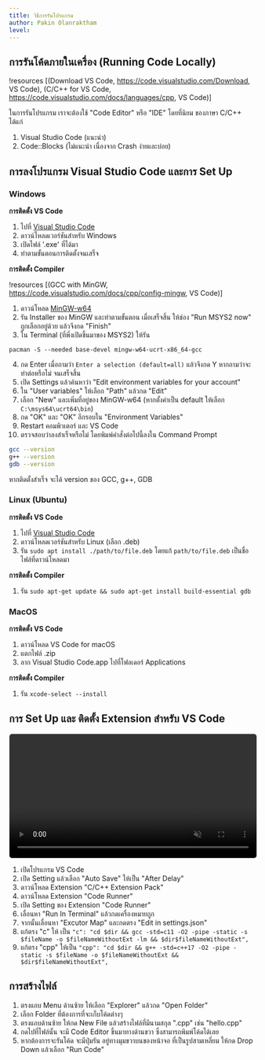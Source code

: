 ```yaml
---
title: วิธีการรันโปรแกรม
author: Pakin Olanraktham
level:
---
```


## การรันโค้ดภายในเครื่อง (Running Code Locally)

!resources [(Download VS Code, https://code.visualstudio.com/Download, VS Code), (C/C++ for VS Code, https://code.visualstudio.com/docs/languages/cpp, VS Code)]

ในการรันโปรแกรม เราจะต้องใช้ "Code Editor" หรือ "IDE" โดยที่นิยม ของภาษา C/C++ ได้แก่

1. Visual Studio Code (แนะนำ)
2. Code::Blocks (ไม่แนะนำ เนื่องจาก Crash ง่ายและบ่อย)

## การลงโปรแกรม Visual Studio Code และการ Set Up

### Windows

**การติดตั้ง VS Code**

1. ไปที่ [Visual Studio Code](https://code.visualstudio.com/download)
2. ดาวน์โหลดเวอร์ชันสำหรับ Windows
3. เปิดไฟล์ '.exe' ที่ได้มา
4. ทำตามขั้นตอนการติดตั้งจนเสร็จ

**การติดตั้ง Compiler**

!resources [(GCC with MinGW, https://code.visualstudio.com/docs/cpp/config-mingw, VS Code)]

1. ดาวน์โหลด [MinGW-w64](https://github.com/msys2/msys2-installer/releases/download/2024-12-08/msys2-x86_64-20241208.exe)
2. รัน Installer ของ MinGW และทำตามขั้นตอน เมื่อเสร็จสิ้น ให้ช่อง "Run MSYS2 now" ถูกเลือกอยู่ด้วย แล้วจึงกด "Finish"
3. ใน Terminal (ที่พึ่งเปิดขึ้นมาของ MSYS2) ให้รัน

```shell
pacman -S --needed base-devel mingw-w64-ucrt-x86_64-gcc
```

4. กด Enter เมื่อถามว่า `Enter a selection (default=all)` แล้วจึงกด Y หากถามว่าจะทำต่อหรือไม่ จนเสร็จสิ้น
5. เปิด Settings แล้วค้นหาว่า "Edit environment variables for your account"
6. ใน "User variables" ให้เลือก "Path" แล้วกด "Edit"
7. เลือก "New" และเพิ่มที่อยู่ของ MinGW-w64 (หากตั้งค่าเป็น default ให้เลือก `C:\msys64\ucrt64\bin`)
8. กด "OK" และ "OK" อีกรอบใน "Environment Variables"
9. Restart คอมพิวเตอร์ และ VS Code
10. ตรวจสอบว่าลงสำเร็จหรือไม่ โดยพิมพ์คำสั่งต่อไปนี้ลงใน Command Prompt

```bash
gcc --version
g++ --version
gdb --version
```

หากติดตั้งสำเร็จ จะได้ version ของ GCC, g++, GDB

### Linux (Ubuntu)

**การติดตั้ง VS Code**

1. ไปที่ [Visual Studio Code](https://code.visualstudio.com/download)
2. ดาวน์โหลดเวอร์ชันสำหรับ Linux (เลือก .deb)
3. รัน `sudo apt install ./path/to/file.deb` โดยแก้ `path/to/file.deb` เป็นชื่อไฟล์ที่ดาวน์โหลดมา

**การติดตั้ง Compiler**

1. รัน `sudo apt-get update && sudo apt-get install build-essential gdb`

### MacOS

**การติดตั้ง VS Code**

1. ดาวน์โหลด VS Code for macOS
2. แตกไฟล์ .zip
3. ลาก Visual Studio Code.app ไปที่โฟลเดอร์ Applications

**การติดตั้ง Compiler**

1. รัน `xcode-select --install`

## การ Set Up และ ติดตั้ง Extension สำหรับ VS Code

<div style="margin: 1em 0;">
    <video controls muted loop style="width:100%; border:1px solid #ccc; border-radius:6px;">
        <source src="../../assets/vscode.mp4" type="video/mp4" />
    เบราว์เซอร์ของคุณไม่รองรับการเล่นวิดีโอนี้
    </video>
</div>

1. เปิดโปรแกรม VS Code
2. เปิด Setting แล้วเลือก "Auto Save" ให้เป็น "After Delay"
3. ดาวน์โหลด Extension "C/C++ Extension Pack"
4. ดาวน์โหลด Extension "Code Runner"
2. เปิด Setting ของ Extension "Code Runner"
3. เลื่อนหา "Run In Terminal" แล้วกดเครื่องหมายถูก
4. จากนั้นเลื่อนหา "Excutor Map" และกดตรง "Edit in settings.json"
5. แก้ตรง "c" ให้ เป็น `"c": "cd $dir && gcc -std=c11 -O2 -pipe -static -s $fileName -o $fileNameWithoutExt -lm && $dir$fileNameWithoutExt",`
6. แก้ตรง "cpp" ให้เป็น `"cpp": "cd $dir && g++ -std=c++17 -O2 -pipe -static -s $fileName -o $fileNameWithoutExt && $dir$fileNameWithoutExt",`

## การสร้างไฟล์

1. ตรงแถบ Menu ด้านซ้าย ให้เลือก "Explorer" แล้วกด "Open Folder"
2. เลือก Folder ที่ต้องการที่จะเก็บโค้ดต่างๆ
3. ตรงแถบด้านซ้าย ให้กด New File แล้วสร้างไฟล์ที่มีนามสกุล ".cpp" เช่น "hello.cpp"
4. กดไปที่ไฟล์นั้น จะมี Code Editor ขึ้นมาทางด้านขวา ซึ่งสามารถพิมพ์โค้ดได้เลย
5. หากต้องการจะรันโค้ด จะมีปุ่มรัน อยู่ทางมุมขวาบนของหน้าจอ ที่เป็นรูปสามเหลี่ยม ให้กด Drop Down แล้วเลือก "Run Code"
